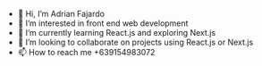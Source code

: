 - 👋 Hi, I’m Adrian Fajardo
- 👀 I’m interested in front end web development
- 🌱 I’m currently learning React.js and exploring Next.js
- 💞️ I’m looking to collaborate on projects using React.js or Next.js
- 📫 How to reach me +639154983072


<!---
adriantech-beep/adriantech-beep is a ✨ special ✨ repository because its `README.md` (this file) appears on your GitHub profile.
You can click the Preview link to take a look at your changes.
--->
